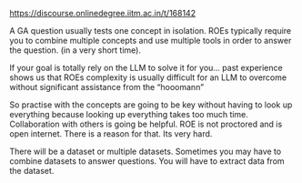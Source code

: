 https://discourse.onlinedegree.iitm.ac.in/t/168142

A GA question usually tests one concept in isolation. ROEs typically require you to combine multiple concepts and use multiple tools in order to answer the question. (in a very short time).</p>
<p>If your goal is totally rely on the LLM to solve it for you… past experience shows us that ROEs complexity is usually difficult for an LLM to overcome without significant assistance from the “hooomann” </p>
<p>So practise with the concepts are going to be key without having to look up everything because looking up everything takes too much time. Collaboration with others is going be helpful. ROE is not proctored and is open internet. There is a reason for that. Its very hard.</p>
<p>There will be a dataset or multiple datasets. Sometimes you may have to combine datasets to answer questions. You will have to extract data from the dataset.
